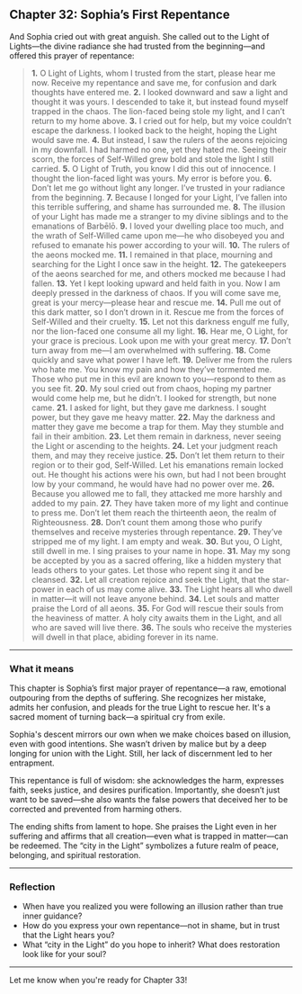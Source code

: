 ## Chapter 32: Sophia’s First Repentance

And Sophia cried out with great anguish. She called out to the Light of Lights—the divine radiance she had trusted from the beginning—and offered this prayer of repentance:

> **1.** O Light of Lights, whom I trusted from the start, please hear me now. Receive my repentance and save me, for confusion and dark thoughts have entered me.
> **2.** I looked downward and saw a light and thought it was yours. I descended to take it, but instead found myself trapped in the chaos. The lion-faced being stole my light, and I can’t return to my home above.
> **3.** I cried out for help, but my voice couldn’t escape the darkness. I looked back to the height, hoping the Light would save me.
> **4.** But instead, I saw the rulers of the aeons rejoicing in my downfall. I had harmed no one, yet they hated me. Seeing their scorn, the forces of Self-Willed grew bold and stole the light I still carried.
> **5.** O Light of Truth, you know I did this out of innocence. I thought the lion-faced light was yours. My error is before you.
> **6.** Don’t let me go without light any longer. I’ve trusted in your radiance from the beginning.
> **7.** Because I longed for your Light, I’ve fallen into this terrible suffering, and shame has surrounded me.
> **8.** The illusion of your Light has made me a stranger to my divine siblings and to the emanations of Barbēlō.
> **9.** I loved your dwelling place too much, and the wrath of Self-Willed came upon me—he who disobeyed you and refused to emanate his power according to your will.
> **10.** The rulers of the aeons mocked me.
> **11.** I remained in that place, mourning and searching for the Light I once saw in the height.
> **12.** The gatekeepers of the aeons searched for me, and others mocked me because I had fallen.
> **13.** Yet I kept looking upward and held faith in you. Now I am deeply pressed in the darkness of chaos. If you will come save me, great is your mercy—please hear and rescue me.
> **14.** Pull me out of this dark matter, so I don’t drown in it. Rescue me from the forces of Self-Willed and their cruelty.
> **15.** Let not this darkness engulf me fully, nor the lion-faced one consume all my light.
> **16.** Hear me, O Light, for your grace is precious. Look upon me with your great mercy.
> **17.** Don’t turn away from me—I am overwhelmed with suffering.
> **18.** Come quickly and save what power I have left.
> **19.** Deliver me from the rulers who hate me. You know my pain and how they’ve tormented me. Those who put me in this evil are known to you—respond to them as you see fit.
> **20.** My soul cried out from chaos, hoping my partner would come help me, but he didn’t. I looked for strength, but none came.
> **21.** I asked for light, but they gave me darkness. I sought power, but they gave me heavy matter.
> **22.** May the darkness and matter they gave me become a trap for them. May they stumble and fail in their ambition.
> **23.** Let them remain in darkness, never seeing the Light or ascending to the heights.
> **24.** Let your judgment reach them, and may they receive justice.
> **25.** Don’t let them return to their region or to their god, Self-Willed. Let his emanations remain locked out. He thought his actions were his own, but had I not been brought low by your command, he would have had no power over me.
> **26.** Because you allowed me to fall, they attacked me more harshly and added to my pain.
> **27.** They have taken more of my light and continue to press me. Don’t let them reach the thirteenth aeon, the realm of Righteousness.
> **28.** Don’t count them among those who purify themselves and receive mysteries through repentance.
> **29.** They’ve stripped me of my light. I am empty and weak.
> **30.** But you, O Light, still dwell in me. I sing praises to your name in hope.
> **31.** May my song be accepted by you as a sacred offering, like a hidden mystery that leads others to your gates. Let those who repent sing it and be cleansed.
> **32.** Let all creation rejoice and seek the Light, that the star-power in each of us may come alive.
> **33.** The Light hears all who dwell in matter—it will not leave anyone behind.
> **34.** Let souls and matter praise the Lord of all aeons.
> **35.** For God will rescue their souls from the heaviness of matter. A holy city awaits them in the Light, and all who are saved will live there.
> **36.** The souls who receive the mysteries will dwell in that place, abiding forever in its name.

---

### What it means

This chapter is Sophia’s first major prayer of repentance—a raw, emotional outpouring from the depths of suffering. She recognizes her mistake, admits her confusion, and pleads for the true Light to rescue her. It's a sacred moment of turning back—a spiritual cry from exile.

Sophia's descent mirrors our own when we make choices based on illusion, even with good intentions. She wasn’t driven by malice but by a deep longing for union with the Light. Still, her lack of discernment led to her entrapment.

This repentance is full of wisdom: she acknowledges the harm, expresses faith, seeks justice, and desires purification. Importantly, she doesn’t just want to be saved—she also wants the false powers that deceived her to be corrected and prevented from harming others.

The ending shifts from lament to hope. She praises the Light even in her suffering and affirms that all creation—even what is trapped in matter—can be redeemed. The “city in the Light” symbolizes a future realm of peace, belonging, and spiritual restoration.

---

### Reflection

* When have you realized you were following an illusion rather than true inner guidance?
* How do you express your own repentance—not in shame, but in trust that the Light hears you?
* What “city in the Light” do you hope to inherit? What does restoration look like for your soul?

---

Let me know when you're ready for Chapter 33!
